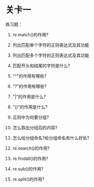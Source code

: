 # 关卡一

练习题：

1. re.match\(\)的作用?

2. 列出匹配单个字符的正则表达式及其功能

3. 列出匹配多个字符的正则表达式及其功能

4. 匹配开头和结尾的字符是什么?

5. "^"的作用有哪些?

6. "?"的作用有哪些?

7. "\|"的作用是什么?

8. "\(\)"的作用是什么?

9. 正则中为何要分组?

10. 怎么取出分组后的内容?

11. 怎么给分组命名?给分组命名有什么好处?

12. re.search\(\)的作用?

13. re.findall\(\)的作用?

14. re.sub\(\)的作用?

15. re.split\(\)的作用?



